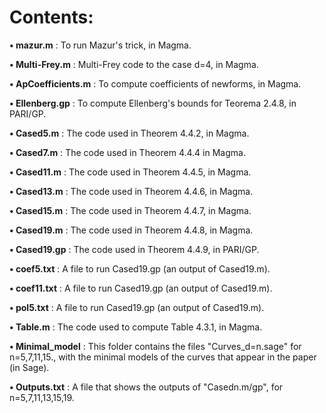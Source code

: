 # Contents:

**• mazur.m** : To run Mazur's trick, in Magma.

**• Multi-Frey.m** : Multi-Frey code to the case d=4,  in Magma.

**• ApCoefficients.m** : To compute coefficients of newforms, in Magma.

**• Ellenberg.gp** : To compute Ellenberg's bounds for Teorema 2.4.8, in PARI/GP.

**• Cased5.m** :  The code used in Theorem 4.4.2, in Magma.

**• Cased7.m** :  The code used in Theorem 4.4.4 in Magma.

**• Cased11.m** :  The code used in Theorem 4.4.5, in Magma.

**• Cased13.m** :  The code used in Theorem 4.4.6, in Magma.

**• Cased15.m** :  The code used in Theorem 4.4.7, in Magma.

**• Cased19.m** :  The code used in Theorem 4.4.8, in Magma.

**• Cased19.gp** :  The code used in Theorem 4.4.9, in PARI/GP.

**• coef5.txt** :  A file to run Cased19.gp (an output of Cased19.m).

**• coef11.txt** :  A file to run Cased19.gp (an output of Cased19.m).

**• pol5.txt** : A file to run Cased19.gp (an output of Cased19.m).

**• Table.m** :  The code used to compute Table 4.3.1, in Magma.

**• Minimal_model** :  This folder contains the files "Curves_d=n.sage" for n=5,7,11,15., with the minimal models of the curves that appear in the paper (in Sage).

**• Outputs.txt** :  A file that shows the outputs of "Casedn.m/gp", for n=5,7,11,13,15,19. 
